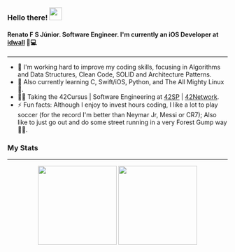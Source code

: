 ### Hello there! <img src="https://media.giphy.com/media/hvRJCLFzcasrR4ia7z/giphy.gif" width="29px">

#### Renato F S Júnior. Software Engineer. I'm currently an iOS Developer at [idwall](https://idwall.co/) 🧱💻
---

- 🔭 I'm working hard to improve my coding skills, focusing in Algorithms and Data Structures, Clean Code, SOLID and Architecture Patterns. 
- 🌱 Also currently learning C, Swift/iOS, Python, and The All Mighty Linux 🐧.
- 🧑‍🎓 Taking the 42Cursus | Software Engineering at [42SP](https://www.42sp.org.br) | [42Network](https://42.fr/en/network-42/).
- ⚡ Fun facts: Although I enjoy to invest hours coding, I like a lot to play soccer (for the record I'm better than Neymar Jr, Messi or CR7); Also like to just go out and do some street running in a very Forest Gump way 🏃‍♂️.

### My Stats
---

<div align="Center">
  <img height="180em" src="https://github-readme-stats.vercel.app/api?username=r-fsantos&show_icons=true&theme=dracula&include_all_commits=true&count_private=true"/>
  <img height="180em" src="https://github-readme-stats.vercel.app/api/top-langs/?username=r-fsantos&layout=compact&langs_count=7&theme=dracula"/>
</div>
